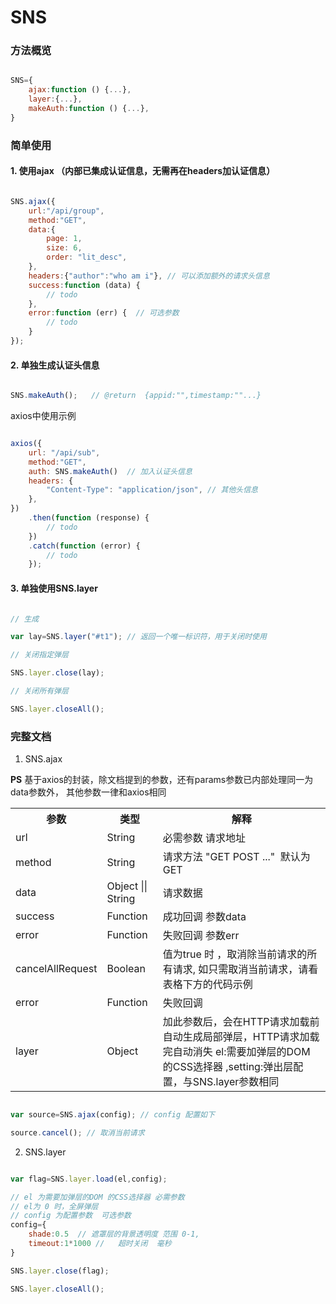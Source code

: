 # SNS


### 方法概览

```js

SNS={
	ajax:function () {...},
	layer:{...},
	makeAuth:function () {...},
}

```



### 简单使用

#### 1. 使用ajax （**内部已集成认证信息，无需再在headers加认证信息**）

```js

SNS.ajax({
    url:"/api/group",
    method:"GET",
    data:{                     
        page: 1,
        size: 6,
        order: "lit_desc", 
    },
    headers:{"author":"who am i"}, // 可以添加额外的请求头信息
    success:function (data) {
        // todo
    },
    error:function (err) {  // 可选参数
        // todo
    }
});

```


#### 2. 单独生成认证头信息

```js

SNS.makeAuth();   // @return  {appid:"",timestamp:""...}

```

axios中使用示例

```js

axios({
    url: "/api/sub",
    method:"GET",
    auth: SNS.makeAuth()  // 加入认证头信息 
    headers: {
        "Content-Type": "application/json", // 其他头信息
    },
})
    .then(function (response) {
        // todo
    })
    .catch(function (error) {
        // todo
    });

```

#### 3. 单独使用SNS.layer

```js

// 生成

var lay=SNS.layer("#t1"); // 返回一个唯一标识符，用于关闭时使用

// 关闭指定弹层

SNS.layer.close(lay);

// 关闭所有弹层

SNS.layer.closeAll();


```

### 完整文档

1. SNS.ajax


**PS** 基于axios的封装，除文档提到的参数，还有params参数已内部处理同一为data参数外， 其他参数一律和axios相同

<table>
	<tr>
		<th>参数</th>
		<th>类型</th>
		<th>解释</th>
	</tr>
	<tr>
		<td>url</td>
		<td>String</td>
		<td>必需参数 请求地址</td>
	</tr>
	<tr>
		<td>method</td>
		<td>String</td>
		<td>请求方法 "GET POST ..."  默认为GET</td>
	</tr>
	<tr>
		<td>data</td>
		<td>Object || String</td>
		<td>请求数据</td>
	</tr>
	<tr>
		<td>success</td>
		<td>Function </td>
		<td>成功回调 参数data <br/></td>
	</tr>
	<tr>
		<td>error</td>
		<td>Function</td>
		<td>失败回调 参数err</td>
	</tr>
	<tr>
		<td>cancelAllRequest</td>
		<td>Boolean</td>
		<td>值为true 时 ，取消除当前请求的所有请求, 如只需取消当前请求，请看表格下方的代码示例</td>
	</tr>
	<tr>
		<td>error</td>
		<td>Function</td>
		<td>失败回调</td>
	</tr>
	<tr>
		<td>layer</td>
		<td>Object</td>
		<td>加此参数后，会在HTTP请求加载前自动生成局部弹层，HTTP请求加载完自动消失   el:需要加弹层的DOM 的CSS选择器  ,setting:弹出层配置，与SNS.layer参数相同</td>
	</tr>
</table>


```js

var source=SNS.ajax(config); // config 配置如下

source.cancel(); // 取消当前请求

```



2. SNS.layer

```js

var flag=SNS.layer.load(el,config);

// el 为需要加弹层的DOM 的CSS选择器 必需参数
// el为 0 时，全屏弹层
// config 为配置参数  可选参数
config={
	shade:0.5  // 遮罩层的背景透明度 范围 0-1,
	timeout:1*1000 //   超时关闭  毫秒
}

SNS.layer.close(flag);

SNS.layer.closeAll();

```



